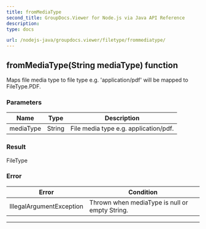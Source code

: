 ```yaml
---
title: fromMediaType
second_title: GroupDocs.Viewer for Node.js via Java API Reference
description: 
type: docs

url: /nodejs-java/groupdocs.viewer/filetype/frommediatype/
---
```


## fromMediaType(String mediaType)  function
Maps file media type to file type e&#46;g&#46; 'application/pdf' will be mapped to  FileType.PDF.

### Parameters

| Name | Type | Description |
| --- | --- | --- |
| mediaType | String | File media type e&#46;g&#46; application/pdf. |

### Result
FileType

### Error

| Error | Condition |
| --- | --- |
 | IllegalArgumentException | Thrown when mediaType is null or empty String. |


---


